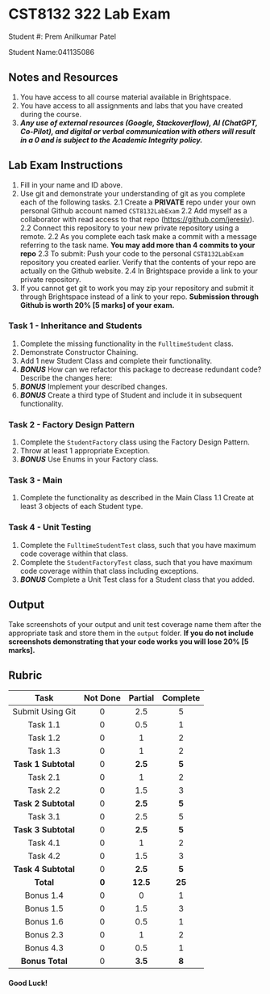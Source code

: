 # CST8132 322 Lab Exam

Student #: Prem Anilkumar Patel

Student Name:041135086

## Notes and Resources
1. You have access to all course material available in Brightspace.
2. You have access to all assignments and labs that you have created during the course.
3. ***Any use of external resources (Google, Stackoverflow), AI (ChatGPT, Co-Pilot), and digital or verbal communication with others will result in a 0 and is subject to the Academic Integrity policy.***

## Lab Exam Instructions
1. Fill in your name and ID above.
2. Use git and demonstrate your understanding of git as you complete each of the following tasks.
2.1 Create a **PRIVATE** repo under your own personal Github account named `CST8132LabExam`
2.2 Add myself as a collaborator with read access to that repo (https://github.com/jeresiv).
2.2 Connect this repository to your new private repository using a remote.
2.2 As you complete each task make a commit with a message referring to the task name. **You may add more than 4 commits to your repo**
2.3 To submit: Push your code to the personal `CST8132LabExam` repository you created earlier. Verify that the contents of your repo are actually on the Github website.
2.4 In Brightspace provide a link to your private repository.
3. If you cannot get git to work you may zip your repository and submit it through Brightspace instead of a link to your repo. **Submission through Github is worth 20% [5 marks] of your exam.**

### Task 1 - Inheritance and Students
1. Complete the missing functionality in the `FulltimeStudent` class.
2. Demonstrate Constructor Chaining.
3. Add 1 new Student Class and complete their functionality.
4. ***BONUS*** How can we refactor this package to decrease redundant code? Describe the changes here:
5. ***BONUS*** Implement your described changes.
6. ***BONUS*** Create a third type of Student and include it in subsequent functionality.

### Task 2 - Factory Design Pattern
1. Complete the `StudentFactory` class using the Factory Design Pattern.
2. Throw at least 1 appropriate Exception.
3. ***BONUS*** Use Enums in your Factory class.

### Task 3 - Main
1. Complete the functionality as described in the Main Class
1.1 Create at least 3 objects of each Student type.

### Task 4 - Unit Testing
1. Complete the `FulltimeStudentTest` class, such that you have maximum code coverage within that class.
2. Complete the `StudentFactoryTest` class, such that you have maximum code coverage within that class including exceptions.
3. ***BONUS*** Complete a Unit Test class for a Student class that you added.

## Output

Take screenshots of your output and unit test coverage name them after the appropriate task and store them in the `output` folder. **If you do not include screenshots demonstrating that your code works you will lose 20% [5 marks].**

## Rubric

| Task | Not Done |Partial | Complete |
|:---:|:---:|:---:|:---:|
| Submit Using Git | 0 | 2.5 | 5 |
| Task 1.1 | 0 | 0.5 | 1 |
| Task 1.2 | 0 | 1 | 2 |
| Task 1.3 | 0 | 1 | 2 | 
| **Task 1 Subtotal** | 0 | **2.5** | **5** |
| Task 2.1 | 0 | 1 | 2 |
| Task 2.2 | 0 | 1.5 | 3 | 5
| **Task 2 Subtotal** | 0 | **2.5** | **5** |
| Task 3.1 | 0 | 2.5 | 5 | 5
| **Task 3 Subtotal** | 0 | **2.5** | **5** |
| Task 4.1 | 0 | 1 | 2 |
| Task 4.2 | 0 | 1.5 | 3 | 5
| **Task 4 Subtotal** | 0 | **2.5** | **5** |
| **Total** | **0** | **12.5** | **25** |
| Bonus 1.4 | 0 | 0 | 1 |
| Bonus 1.5 | 0 | 1.5 | 3 |
| Bonus 1.6 | 0 | 0.5 | 1 |
| Bonus 2.3 | 0 | 1 | 2 |
| Bonus 4.3 | 0 | 0.5 | 1 |
| **Bonus Total** | 0 | **3.5** | **8** |

#### Good Luck!
